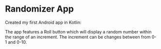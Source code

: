 # Randomizer App

Created my first Android app in Kotlin:

The app features a Roll button which will display a random number within the range of an increment. The increment can be changes between from 0-1 and 0-10. 
